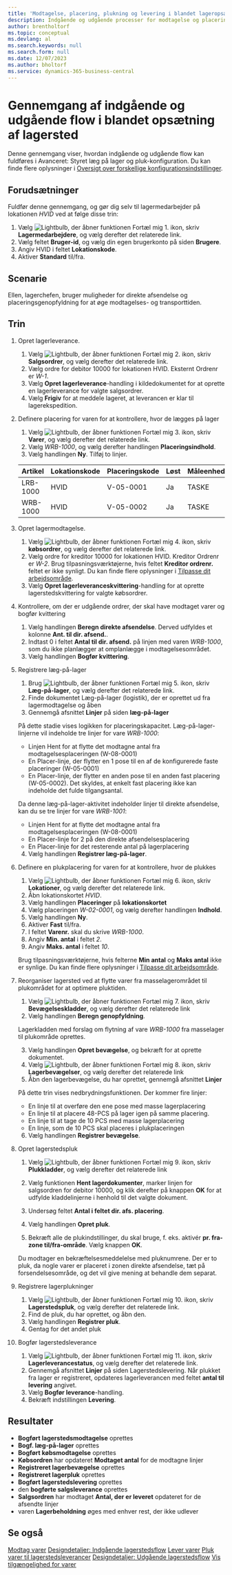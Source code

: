 ```yaml
---
title: 'Modtagelse, placering, plukning og levering i blandet lageropsætning'
description: Indgående og udgående processer for modtagelse og placering på lager udføres på fire måder ved hjælp af forskellige funktioner afhængigt af kompleksitetsniveauet på lageret.
author: brentholtorf
ms.topic: conceptual
ms.devlang: al
ms.search.keywords: null
ms.search.form: null
ms.date: 12/07/2023
ms.author: bholtorf
ms.service: dynamics-365-business-central
---
```


# <a name="walkthrough-of-inbound-and-outbound-flow-in-advanced-warehouse-configuration"></a>Gennemgang af indgående og udgående flow i blandet opsætning af lagersted

Denne gennemgang viser, hvordan indgående og udgående flow kan fuldføres i Avanceret: Styret læg på lager og pluk-konfiguration. Du kan finde flere oplysninger i [Oversigt over forskellige konfigurationsindstillinger](../../design-details-warehouse-management.md#overview-of-different-configuration-options).

## <a name="prerequisites"></a>Forudsætninger
Fuldfør denne gennemgang, og gør dig selv til lagermedarbejder på lokationen *HVID* ved at følge disse trin:  
1. Vælg ![Lightbulb, der åbner funktionen Fortæl mig 1.](../../media/ui-search/search_small.png "Fortæl mig, hvad du vil foretage dig") ikon, skriv **Lagermedarbejdere**, og vælg derefter det relaterede link.  
2. Vælg feltet **Bruger-id**, og vælg din egen brugerkonto på siden **Brugere**.  
3. Angiv HVID i feltet **Lokationskode**.  
4. Aktiver **Standard** til/fra.


## <a name="scenario"></a>Scenarie
Ellen, lagerchefen, bruger muligheder for direkte afsendelse og placeringsgenopfyldning for at øge modtagelses- og transporttiden.  

## <a name="steps"></a>Trin

1. Opret lagerleverance.  

    1. Vælg ![Lightbulb, der åbner funktionen Fortæl mig 2.](../../media/ui-search/search_small.png "Fortæl mig, hvad du vil foretage dig") ikon, skriv **Salgsordrer**, og vælg derefter det relaterede link.  
    2. Vælg ordre for debitor 10000 for lokationen HVID. Eksternt Ordrenr er *W-1*.
    3. Vælg **Opret lagerleverance**-handling i kildedokumentet for at oprette en lagerleverance for valgte salgsordrer.
    4. Vælg **Frigiv** for at meddele lageret, at leverancen er klar til lagerekspedition.  

2. Definere placering for varen for at kontrollere, hvor de lægges på lager 

    1.  Vælg ![Lightbulb, der åbner funktionen Fortæl mig 3.](../../media/ui-search/search_small.png "Fortæl mig, hvad du vil foretage dig") ikon, skriv **Varer**, og vælg derefter det relaterede link.  
    2.  Vælg *WRB-1000*, og vælg derefter handlingen **Placeringsindhold**.  
    3.  Vælg handlingen **Ny**. Tilføj to linjer.
    
    |Artikel|Lokationskode|Placeringskode|Løst|Måleenhed|
    |----------|----------|---------|---|------|  
    |LRB-1000|HVID|V-05-0001|Ja|TASKE|  
    |WRB-1000|HVID|V-05-0002|Ja|TASKE|

3. Opret lagermodtagelse.  

    1. Vælg ![Lightbulb, der åbner funktionen Fortæl mig 4.](../../media/ui-search/search_small.png "Fortæl mig, hvad du vil foretage dig") ikon, skriv **købsordrer**, og vælg derefter det relaterede link.  
    2. Vælg ordre for kreditor 10000 for lokationen HVID. Kreditor Ordrenr er *W-2*. Brug tilpasningsværktøjerne, hvis feltet **Kreditor ordrenr.** feltet er ikke synligt. Du kan finde flere oplysninger i [Tilpasse dit arbejdsområde](../../ui-personalization-user.md).
    3. Vælg **Opret lagerleveranceskvittering**-handling for at oprette lagerstedskvittering for valgte købsordrer.


4. Kontrollere, om der er udgående ordrer, der skal have modtaget varer og bogfør kvittering
    1. Vælg handlingen **Beregn direkte afsendelse**. Derved udfyldes et kolonne **Ant. til dir. afsend.**.
    2. Indtast 0 i feltet **Antal til dir. afsend.** på linjen med varen *WRB-1000*, som du ikke planlægger at omplanlægge i modtagelsesområdet.
    3. Vælg handlingen **Bogfør kvittering**.

5. Registrere læg-på-lager
    1. Brug ![Lightbulb, der åbner funktionen Fortæl mig 5.](../../media/ui-search/search_small.png "Fortæl mig, hvad du vil foretage dig") ikon, skriv **Læg-på-lager**, og vælg derefter det relaterede link.
    2. Finde dokumentet Læg-på-lager (logistik), der er oprettet ud fra lagermodtagelse og åben
    3. Gennemgå afsnittet **Linjer** på siden **læg-på-lager**

    På dette stadie vises logikken for placeringskapacitet. Læg-på-lager-linjerne vil indeholde tre linjer for vare *WRB-1000*:
    - Linjen Hent for at flytte det modtagne antal fra modtagelsesplaceringen (W-08-0001)
    - En Placer-linje, der flytter en 1 pose til en af de konfigurerede faste placeringer (W-05-0001)
    - En Placer-linje, der flytter en anden pose til en anden fast placering (W-05-0002). Det skyldes, at enkelt fast placering ikke kan indeholde det fulde tilgangsantal.

    Da denne læg-på-lager-aktivitet indeholder linjer til direkte afsendelse, kan du se tre linjer for vare *WRB-1001*:
    -  Linjen Hent for at flytte det modtagne antal fra modtagelsesplaceringen (W-08-0001)
    -  En Placer-linje for 2 på den direkte afsendelsesplacering
    -  En Placer-linje for det resterende antal på lagerplacering

    4. Vælg handlingen **Registrer læg-på-lager**.


6. Definere en plukplacering for varen for at kontrollere, hvor de plukkes 

    1.  Vælg ![Lightbulb, der åbner funktionen Fortæl mig 6.](../../media/ui-search/search_small.png "Fortæl mig, hvad du vil foretage dig") ikon, skriv **Lokationer**, og vælg derefter det relaterede link.  
    2.  Åbn lokationskortet *HVID*.  
    3.  Vælg handlingen **Placeringer** på **lokationskortet**
    4.  Vælg placeringen *W-02-0001*, og vælg derefter handlingen **Indhold**.  
    5.  Vælg handlingen **Ny**.  
    6.  Aktiver **Fast** til/fra.  
    7.  I feltet **Varenr.** skal du skrive *WRB-1000*. 
    8.  Angiv **Min. antal** i feltet *2*. 
    9.  Angiv **Maks. antal** i feltet *10*. 

    Brug tilpasningsværktøjerne, hvis felterne **Min antal** og **Maks antal** ikke er synlige. Du kan finde flere oplysninger i [Tilpasse dit arbejdsområde](../../ui-personalization-user.md). 

7. Reorganiser lagersted ved at flytte varer fra masselagerområdet til plukområdet for at optimere pluktiden.

    1. Vælg ![Lightbulb, der åbner funktionen Fortæl mig 7.](../../media/ui-search/search_small.png "Fortæl mig, hvad du vil foretage dig") ikon, skriv **Bevægelseskladder**, og vælg derefter det relaterede link
    2. Vælg handlingen **Beregn genopfyldning**. 

    Lagerkladden med forslag om flytning af vare *WRB-1000* fra masselager til plukområde oprettes.

    3. Vælg handlingen **Opret bevægelse**, og bekræft for at oprette dokumentet.
    4.  Vælg ![Lightbulb, der åbner funktionen Fortæl mig 8.](../../media/ui-search/search_small.png "Fortæl mig, hvad du vil foretage dig") ikon, skriv **Lagerbevægelser**, og vælg derefter det relaterede link
    5.  Åbn den lagerbevægelse, du har oprettet, gennemgå afsnittet **Linjer**

     På dette trin vises nedbrydningsfunktionen. Der kommer fire linjer:
    - En linje til at overføre den ene pose med masse lagerplacering
    - En linje til at placere 48-PCS på lager igen på samme placering. 
    - En linje til at tage de 10 PCS med masse lagerplacering
    - En linje, som de 10 PCS skal placeres i plukplaceringen

    6.  Vælg handlingen **Registrer bevægelse**.

8. Opret lagerstedspluk

    1. Vælg ![Lightbulb, der åbner funktionen Fortæl mig 9.](../../media/ui-search/search_small.png "Fortæl mig, hvad du vil foretage dig") ikon, skriv **Plukkladder**, og vælg derefter det relaterede link
    2. Vælg funktionen **Hent lagerdokumenter**, marker linjen for salgsordren for debitor 10000, og klik derefter på knappen **OK** for at udfylde kladdelinjerne i henhold til det valgte dokument.

    3. Undersøg feltet **Antal i feltet dir. afs. placering**. 

    4. Vælg handlingen **Opret pluk**.
    5. Bekræft alle de plukindstillinger, du skal bruge, f. eks. aktivér **pr. fra-zone til/fra-område**. Vælg knappen **OK**.
    
    Du modtager en bekræftelsesmeddelelse med pluknumrene. Der er to pluk, da nogle varer er placeret i zonen direkte afsendelse, tæt på forsendelsesområde, og det vil give mening at behandle dem separat.

9.  Registrere lagerplukninger
    1. Vælg ![Lightbulb, der åbner funktionen Fortæl mig 10.](../../media/ui-search/search_small.png "Fortæl mig, hvad du vil foretage dig") ikon, skriv **Lagerstedspluk**, og vælg derefter det relaterede link.
    2. Find de pluk, du har oprettet, og åbn den.
    3. Vælg handlingen **Registrer pluk**.
    4. Gentag for det andet pluk

10. Bogfør lagerstedsleverance
    
    1. Vælg ![Lightbulb, der åbner funktionen Fortæl mig 11.](../../media/ui-search/search_small.png "Fortæl mig, hvad du vil foretage dig") ikon, skriv **Lagerleverancestatus**, og vælg derefter det relaterede link.
    2. Gennemgå afsnittet **Linjer** på siden Lagerstedslevering. Når plukket fra lager er registreret, opdateres lagerleverancen med feltet **antal til levering** angivet.
    3. Vælg **Bogfør leverance**-handling.
    4. Bekræft indstillingen **Levering**.


## <a name="results"></a>Resultater
- **Bogført lagerstedsmodtagelse** oprettes
- **Bogf. læg-på-lager** oprettes    
- **Bogført købsmodtagelse** oprettes    
- **Købsordren** har opdateret **Modtaget antal** for de modtagne linjer
- **Registreret lagerbevægelse** oprettes
- **Registreret lagerpluk** oprettes
- **Bogført lagerstedslevering** oprettes
- den **bogførte salgsleverance** oprettes
- **Salgsordren** har modtaget **Antal, der er leveret** opdateret for de afsendte linjer
- varen **Lagerbeholdning** øges med enhver rest, der ikke udlever



## <a name="see-also"></a>Se også
[Modtag varer](../../warehouse-how-receive-items.md) 
[Designdetaljer: Indgående lagerstedsflow](../../design-details-inbound-warehouse-flow.md) 
[Lever varer](../../warehouse-how-ship-items.md) 
[Pluk varer til lagerstedsleverancer](../../warehouse-how-to-pick-items-for-warehouse-shipment.md) 
[Designdetaljer: Udgående lagerstedsflow](../../design-details-outbound-warehouse-flow.md) 
[Vis tilgængelighed for varer](../../inventory-how-availability-overview.md) 

